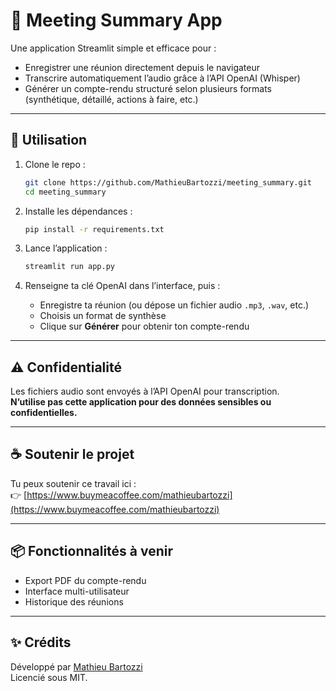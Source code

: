# 📝 Meeting Summary App

Une application Streamlit simple et efficace pour :

- Enregistrer une réunion directement depuis le navigateur
- Transcrire automatiquement l’audio grâce à l’API OpenAI (Whisper)
- Générer un compte-rendu structuré selon plusieurs formats (synthétique, détaillé, actions à faire, etc.)

---

## 🚀 Utilisation

1. Clone le repo :
   ```bash
   git clone https://github.com/MathieuBartozzi/meeting_summary.git
   cd meeting_summary
   ```

2. Installe les dépendances :
   ```bash
   pip install -r requirements.txt
   ```

3. Lance l’application :
   ```bash
   streamlit run app.py
   ```

4. Renseigne ta clé OpenAI dans l’interface, puis :
   - Enregistre ta réunion (ou dépose un fichier audio `.mp3`, `.wav`, etc.)
   - Choisis un format de synthèse
   - Clique sur **Générer** pour obtenir ton compte-rendu

---

## ⚠️ Confidentialité

Les fichiers audio sont envoyés à l’API OpenAI pour transcription.  
**N’utilise pas cette application pour des données sensibles ou confidentielles.**

---

## ☕ Soutenir le projet

Tu peux soutenir ce travail ici :  
👉 [https://www.buymeacoffee.com/mathieubartozzi](https://www.buymeacoffee.com/mathieubartozzi)

---

## 📦 Fonctionnalités à venir

- Export PDF du compte-rendu
- Interface multi-utilisateur
- Historique des réunions

---

## ✨ Crédits

Développé par [Mathieu Bartozzi](https://github.com/MathieuBartozzi)  
Licencié sous MIT.
